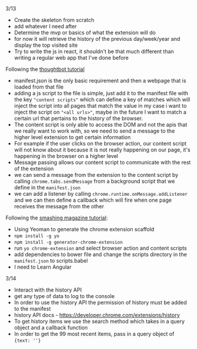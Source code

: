 3/13

- Create the skeleton from scratch
- add whatever I need after
- Determine the mvp or basics of what the extension will do
- for now it will retrieve the history of the previous day/week/year and display the top visited site
- Try to write the js in react, it shouldn't be that much different than writing a regular web app that I've done before

Following the [thoughtbot tutorial](https://robots.thoughtbot.com/how-to-make-a-chrome-extension)
- manifest.json is the only basic requirement and then a webpage that is loaded from that file
- adding a js script to the file is simple, just add it to the manifest file with the key `"content scripts"` which can define a key of matches which will inject the script into all pages that match the value in my case i want to inject the script on `"<all urls>"`, maybe in the future I want to match a certain url that pertains to the history of the browser.
- The content script is only able to access the DOM and not the apis that we really want to work with, so we need to send a message to the higher level extension to get certain information
- For example if the user clicks on the browser action, our content script will not know about it because it is not really happening on our page, it's happening in the browser on a higher level
- Message passing allows our content script to communicate with the rest of the extension
- we can send a message from the extension to the content script by calling `chrome.tabs.sendMessage` from a background script that we define in the `manifest.json`
- we can add a listener by calling `chrome.runtime.onMessage.addListener` and we can then define a callback which will fire when one page receives the message from the other

Following the [smashing magazine tutorial](https://www.smashingmagazine.com/2014/11/creating-save-later-chrome-extension-modern-web-tools/):

- Using Yeoman to generate the chrome extension scaffold
- `npm install -g yo`
- `npm install -g generator-chrome-extension`
- run `yo chrome-extension` and select browser action and content scripts
- add dependencies to bower file and change the scripts directory in the `manifest.json` to scripts.babel
- I need to Learn Angular

3/14

- Interact with the history API
- get any type of data to log to the console
- In order to use the history API the permission of history must be added to the manifest
- history API docs - https://developer.chrome.com/extensions/history
- To get history items we use the search method which takes in a query object and a callback function
- In order to get the 99 most recent items, pass in a query object of `{text: ''}`
